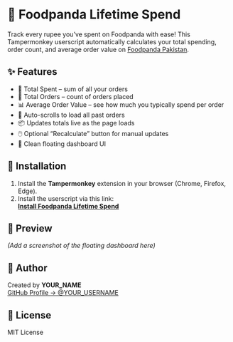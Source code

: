 # 🍱 Foodpanda Lifetime Spend

Track every rupee you’ve spent on Foodpanda with ease! This Tampermonkey userscript automatically calculates your total spending, order count, and average order value on [Foodpanda Pakistan](https://www.foodpanda.pk/new/orders).

## ✨ Features
- 💸 Total Spent – sum of all your orders
- 🧾 Total Orders – count of orders placed
- 📊 Average Order Value – see how much you typically spend per order
- 🔄 Auto-scrolls to load all past orders
- 📦 Updates totals live as the page loads
- 🖱️ Optional “Recalculate” button for manual updates
- 🎨 Clean floating dashboard UI

## 🚀 Installation
1. Install the **Tampermonkey** extension in your browser (Chrome, Firefox, Edge).  
2. Install the userscript via this link:  
[**Install Foodpanda Lifetime Spend**](https://raw.githubusercontent.com/YOUR_USERNAME/foodpanda-lifetime-spend/main/foodpanda-order-calculator.user.js)  

## 📸 Preview
*(Add a screenshot of the floating dashboard here)*

## 👤 Author
Created by **YOUR_NAME**  
[GitHub Profile → @YOUR_USERNAME](https://github.com/YOUR_USERNAME)

## 📝 License
MIT License
